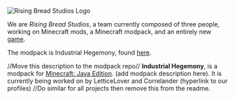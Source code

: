 ![Rising Bread Studios Logo](https://github.com/Rising-Bread-Studios/.github/blob/main/assets/bread.png)

We are _Rising Bread Studios_, a team currently composed of three people, working on Minecraft mods, a Minecraft modpack, and an entirely new [game](https://github.com/Rising-Bread-Studios/potential-sniffle).

The modpack is Industrial Hegemony, found [here](https://github.com/Rising-Bread-Studios/Industrial-Hegemony). 
<!-- (make this a hyperlink later, can also just remove this line once the repo is moved). -->



//Move this description to the modpack repo//
**Industrial Hegemony**, is a modpack for [Minecraft: Java Edition](https://www.minecraft.net/en-us). (add modpack description here). It is currently being worked on by LetticeLover and Correlander (hyperlink to our profiles) //Do similar for all projects then remove this from the readme.
